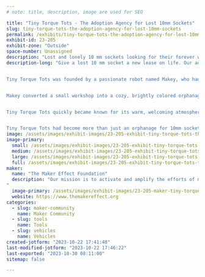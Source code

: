 ```yaml
---
# note: title, description, image are used for SEO

title: "Tiny Torque Tots - The Adoption Agency for Lost 10mm Sockets"
slug: tiny-torque-tots-the-adoption-agency-for-lost-10mm-sockets
permalink: /exhibits/tiny-torque-tots-the-adoption-agency-for-lost-10mm-sockets/
exhibit-id: 23-205
exhibit-zone: "Outside"
space-number: Unassigned
description: "Lost and lonely 10 mm sockets looking for their forever wrench! "
description-long: "Give a lost 10 mm socket a new lease on life. Our adoption agency specializes in finding loving homes for these misplaced tools. Help complete your socket set and make a socket's dream come true!


Tiny Torque Tots was founded by a passionate robot named Makey, who had spent years working in his bustling garage. Over time, he noticed that 10mm sockets seemed to go missing far too often, leaving behind orphaned tools in need of a good home. Touched by their plight, he decided to create a safe haven for these wayward sockets.


Makey converted a small workshop into a cozy, brightly colored orphanage and gathered a dedicated team of mechanics who shared his love for these little tools. They carefully cleaned and polished each socket, providing them with the attention and care they deserved. The orphanage became a hub for the local automotive community, and people would often drop by to adopt a lost socket and complete their own sets.


Tiny Torque Tots quickly became known for its warm, welcoming atmosphere and the charming personalities of each socket, affectionately named by the staff. The orphanage's motto, Rescuing the Forgotten, One Socket at a Time, symbolized its mission to ensure that no 10 mm socket felt left behind. As the years went by, the orphanage grew, expanding its services to include socket maintenance workshops and community events, all aimed at promoting the importance of tool care and craftsmanship.


Tiny Torque Tots had become more than just an orphanage for 10mm sockets; it was a place where lost tools found new life and where a tight-knit community of mechanics, hobbyists, and DIY enthusiasts came together to celebrate their shared love for the world of wrenches and ratchets."
image: /assets/images/exhibit-images/23-205-exhibit-tiny-torque-tots-the-adoption-agency-for-lost-10mm-sockets-10mmadoptme-large.jpg
image-primary: 
  small: /assets/images/exhibit-images/23-205-exhibit-tiny-torque-tots-the-adoption-agency-for-lost-10mm-sockets-10mmadoptme-small.jpg
  medium: /assets/images/exhibit-images/23-205-exhibit-tiny-torque-tots-the-adoption-agency-for-lost-10mm-sockets-10mmadoptme-medium.jpg
  large: /assets/images/exhibit-images/23-205-exhibit-tiny-torque-tots-the-adoption-agency-for-lost-10mm-sockets-10mmadoptme-large.jpg
  full: /assets/images/exhibit-images/23-205-exhibit-tiny-torque-tots-the-adoption-agency-for-lost-10mm-sockets-10mmadoptme-full.jpg
maker: 
  name: "The Maker Effect Foundation"
  description: "Our mission is to activate and amplify the efforts of makers as they learn, build and work together in their communities.
"
  image-primary: /assets/images/exhibit-images/23-205-maker-tiny-torque-tots-the-adoption-agency-for-lost-10mm-sockets-tmef-logo-medium.png
  website: https://www.themakereffect.org
categories: 
  - slug: maker-community
    name: Maker Community
  - slug: tools
    name: Tools
  - slug: vehicles
    name: Vehicles
created-jotform: "2023-10-22 17:41:48"
last-modified-jotform: "2023-10-22 17:46:22"
last-exported: "2023-10-30 08:11:00"
sitemap: false

---
```

